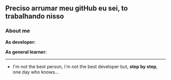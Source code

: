 ##  Preciso arrumar meu gitHub eu sei, to trabalhando nisso 


### About me


**As developer:**


**As general learner:**

<hr>




* I'm not the best person, i'm not the best developer but, **step by step**, one day who knows...


<!--
**Poglia/Poglia** is a ✨ _special_ ✨ repository because its `README.md` (this file) appears on your GitHub profile.

Here are some ideas to get you started:

- 🔭 I’m currently working on ...
- 🌱 I’m currently learning ...
- 👯 I’m looking to collaborate on ...
- 🤔 I’m looking for help with ...
- 💬 Ask me about ...
- 📫 How to reach me: ...
- 😄 Pronouns: ...
- ⚡ Fun fact: ...
-->
